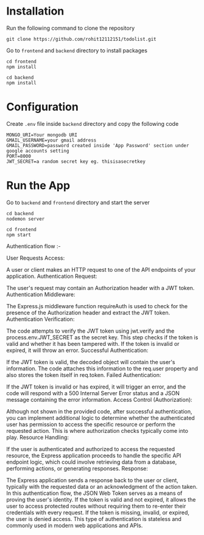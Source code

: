 # Installation
Run the following command to clone the repository
```
git clone https://github.com/rohit12112151/todolist.git
```
Go to ```frontend``` and ```backend``` directory to install packages
```
cd frontend
npm install
```
```
cd backend
npm install
```
# Configuration
Create ```.env``` file inside ```backend``` directory and copy the following code

```
MONGO_URI=Your mongodb URI
GMAIL_USERNAME=your gmail address 
GMAIL_PASSWORD=password created inside 'App Password' section under google accounts setting
PORT=8000
JWT_SECRET=a random secret key eg. thisisasecretkey
```
# Run the App
Go to ```backend``` and ```frontend``` directory and start the server
```
cd backend
nodemon server
```
```
cd frontend
npm start
```








Authentication flow :-


User Requests Access:

A user or client makes an HTTP request to one of the API endpoints of your application.
Authentication Request:

The user's request may contain an Authorization header with a JWT token.
Authentication Middleware:

The Express.js middleware function requireAuth is used to check for the presence of the Authorization header and extract the JWT token.
Authentication Verification:

The code attempts to verify the JWT token using jwt.verify and the process.env.JWT_SECRET as the secret key. This step checks if the token is valid and whether it has been tampered with. If the token is invalid or expired, it will throw an error.
Successful Authentication:

If the JWT token is valid, the decoded object will contain the user's information. The code attaches this information to the req.user property and also stores the token itself in req.token.
Failed Authentication:

If the JWT token is invalid or has expired, it will trigger an error, and the code will respond with a 500 Internal Server Error status and a JSON message containing the error information.
Access Control (Authorization):

Although not shown in the provided code, after successful authentication, you can implement additional logic to determine whether the authenticated user has permission to access the specific resource or perform the requested action. This is where authorization checks typically come into play.
Resource Handling:

If the user is authenticated and authorized to access the requested resource, the Express application proceeds to handle the specific API endpoint logic, which could involve retrieving data from a database, performing actions, or generating responses.
Response:

The Express application sends a response back to the user or client, typically with the requested data or an acknowledgment of the action taken.
In this authentication flow, the JSON Web Token serves as a means of proving the user's identity. If the token is valid and not expired, it allows the user to access protected routes without requiring them to re-enter their credentials with every request. If the token is missing, invalid, or expired, the user is denied access. This type of authentication is stateless and commonly used in modern web applications and APIs.